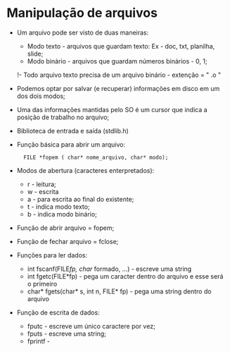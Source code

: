 # Manipulação de arquivos
- Um arquivo pode ser visto de duas maneiras:
    * Modo texto - arquivos que guardam texto: Ex - doc, txt, planilha, slide;
    * Modo binário - arquivos que guardam números binários - 0, 1;

    !- Todo arquivo texto precisa de um arquivo binário - extenção = " .o "

- Podemos optar por salvar (e recuperar) informações em disco em um dos dois modos;
- Uma das informações mantidas pelo SO é um cursor que indica a posição de trabalho no arquivo;
- Biblioteca de entrada e saída (stdlib.h)

- Função básica para abrir um arquivo:

        FILE *fopem ( char* nome_arquivo, char* modo);

- Modos de abertura (caracteres enterpretados):
    * r - leitura;
    * w - escrita
    * a - para escrita ao final do existente;
    * t - indica modo texto;
    * b - indica modo binário;

- Função de abrir arquivo = fopem;
- Função de fechar arquivo = fclose;
- Funções para ler dados:
    - int fscanf(FILE*fp, char* formado, ...) - escreve uma string
    - int fgetc(FILE*fp) - pega um caracter dentro do arquivo e esse será o primeiro
    - char* fgets(char* s, int n, FILE* fp) - pega uma string dentro do arquivo
- Função de escrita de dados:
    - fputc - escreve um único caractere por vez;
    - fputs - escreve uma string;
    - fprintf - 